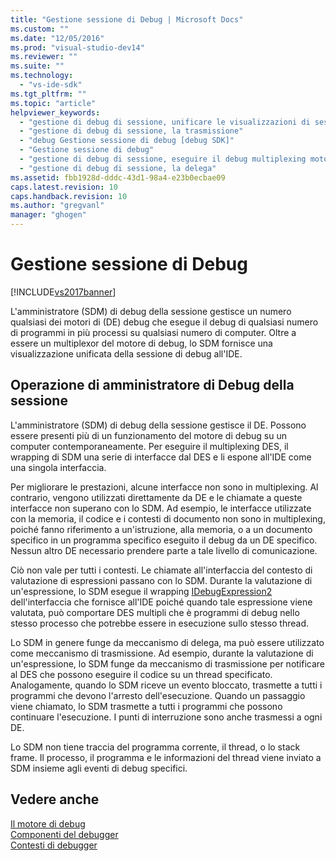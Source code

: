 ```yaml
---
title: "Gestione sessione di Debug | Microsoft Docs"
ms.custom: ""
ms.date: "12/05/2016"
ms.prod: "visual-studio-dev14"
ms.reviewer: ""
ms.suite: ""
ms.technology: 
  - "vs-ide-sdk"
ms.tgt_pltfrm: ""
ms.topic: "article"
helpviewer_keywords: 
  - "gestione di debug di sessione, unificare le visualizzazioni di sessione"
  - "gestione di debug di sessione, la trasmissione"
  - "debug Gestione sessione di debug [debug SDK]"
  - "Gestione sessione di debug"
  - "gestione di debug di sessione, eseguire il debug multiplexing motore"
  - "gestione di debug di sessione, la delega"
ms.assetid: fbb1928d-dddc-43d1-98a4-e23b0ecbae09
caps.latest.revision: 10
caps.handback.revision: 10
ms.author: "gregvanl"
manager: "ghogen"
---
```

# Gestione sessione di Debug
[!INCLUDE[vs2017banner](../../code-quality/includes/vs2017banner.md)]

L'amministratore \(SDM\) di debug della sessione gestisce un numero qualsiasi dei motori di \(DE\) debug che esegue il debug di qualsiasi numero di programmi in più processi su qualsiasi numero di computer.  Oltre a essere un multiplexor del motore di debug, lo SDM fornisce una visualizzazione unificata della sessione di debug all'IDE.  
  
## Operazione di amministratore di Debug della sessione  
 L'amministratore \(SDM\) di debug della sessione gestisce il DE.  Possono essere presenti più di un funzionamento del motore di debug su un computer contemporaneamente.  Per eseguire il multiplexing DES, il wrapping di SDM una serie di interfacce dal DES e li espone all'IDE come una singola interfaccia.  
  
 Per migliorare le prestazioni, alcune interfacce non sono in multiplexing.  Al contrario, vengono utilizzati direttamente da DE e le chiamate a queste interfacce non superano con lo SDM.  Ad esempio, le interfacce utilizzate con la memoria, il codice e i contesti di documento non sono in multiplexing, poiché fanno riferimento a un'istruzione, alla memoria, o a un documento specifico in un programma specifico eseguito il debug da un DE specifico.  Nessun altro DE necessario prendere parte a tale livello di comunicazione.  
  
 Ciò non vale per tutti i contesti.  Le chiamate all'interfaccia del contesto di valutazione di espressioni passano con lo SDM.  Durante la valutazione di un'espressione, lo SDM esegue il wrapping [IDebugExpression2](../../extensibility/debugger/reference/idebugexpression2.md) dell'interfaccia che fornisce all'IDE poiché quando tale espressione viene valutata, può comportare DES multipli che è programmi di debug nello stesso processo che potrebbe essere in esecuzione sullo stesso thread.  
  
 Lo SDM in genere funge da meccanismo di delega, ma può essere utilizzato come meccanismo di trasmissione.  Ad esempio, durante la valutazione di un'espressione, lo SDM funge da meccanismo di trasmissione per notificare al DES che possono eseguire il codice su un thread specificato.  Analogamente, quando lo SDM riceve un evento bloccato, trasmette a tutti i programmi che devono l'arresto dell'esecuzione.  Quando un passaggio viene chiamato, lo SDM trasmette a tutti i programmi che possono continuare l'esecuzione.  I punti di interruzione sono anche trasmessi a ogni DE.  
  
 Lo SDM non tiene traccia del programma corrente, il thread, o lo stack frame.  Il processo, il programma e le informazioni del thread viene inviato a SDM insieme agli eventi di debug specifici.  
  
## Vedere anche  
 [Il motore di debug](../../extensibility/debugger/debug-engine.md)   
 [Componenti del debugger](../../extensibility/debugger/debugger-components.md)   
 [Contesti di debugger](../../extensibility/debugger/debugger-contexts.md)